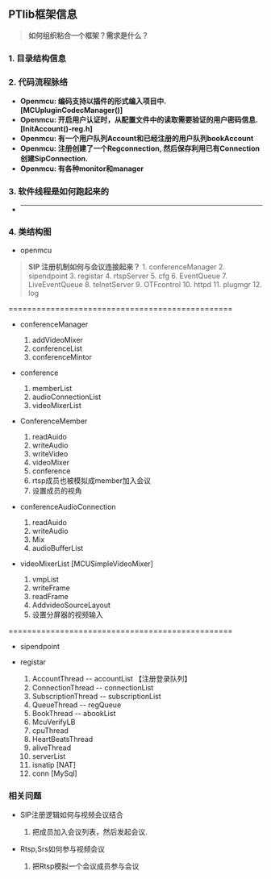## **PTlib框架信息**
> **如何组织粘合一个框架？需求是什么？**

### **1. 目录结构信息**
### **2. 代码流程脉络**
- **Openmcu: 编码支持以插件的形式编入项目中. [MCUpluginCodecManager()]**
- **Openmcu: 开启用户认证时，从配置文件中的读取需要验证的用户密码信息. [InitAccount()-reg.h]**
- **Openmcu: 有一个用户队列Account和已经注册的用户队列bookAccount**
- **Openmcu: 注册创建了一个Regconnection, 然后保存利用已有Connection创建SipConnection.**
- **Openmcu: 有各种monitor和manager**

### **3. 软件线程是如何跑起来的**
- ****

### **4. 类结构图**
- openmcu
> **SIP 注册机制如何与会议连接起来？**
	1. conferenceManager 
	2. sipendpoint
	3. registar
	4. rtspServer
	5. cfg
    6. EventQueue
    7. LiveEventQueue
    8. telnetServer
    9. OTFcontrol
    10. httpd
    11. plugmgr
    12. log

================================================

- conferenceManager
    1. addVideoMixer
    2. conferenceList
    3. conferenceMintor

- conference
    1. memberList
    2. audioConnectionList
    3. videoMixerList

- ConferenceMember
    1. readAuido
    2. writeAudio
    3. writeVideo
    4. videoMixer
    5. conference
	6. rtsp成员也被模拟成member加入会议
	7. 设置成员的视角

- conferenceAudioConnection
    1. readAuido
    2. writeAudio
    3. Mix
    4. audioBufferList

-  videoMixerList [MCUSimpleVideoMixer]
    1. vmpList
    2. writeFrame
    3. readFrame
    4. AddvideoSourceLayout
	5. 设置分屏器的视频输入

================================================

- sipendpoint

- registar 
	1. AccountThread    -- accountList          【注册登录队列】
	2. ConnectionThread -- connectionList
	3. SubscriptionThread -- subscriptionList
	4. QueueThread  -- regQueue
	5. BookThread   -- abookList
	6. McuVerifyLB
	7. cpuThread
	8. HeartBeatsThread
    9. aliveThread
    10. serverList
    11. isnatip [NAT]
    12. conn [MySql]

### **相关问题**
- SIP注册逻辑如何与视频会议结合
    1. 把成员加入会议列表，然后发起会议.

- Rtsp,Srs如何参与视频会议
    1. 把Rtsp模拟一个会议成员参与会议






